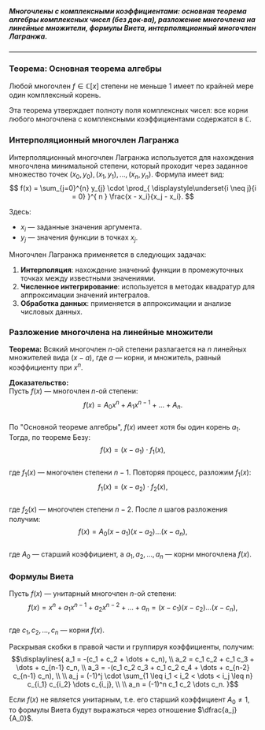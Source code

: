 ##### Многочлены с комплексными коэффициентами: основная теорема алгебры комплексных чисел (без док-ва), разложение многочлена на линейные множители, формулы Виета, интерполяционный многочлен Лагранжа.

---
### Теорема: Основная теорема алгебры

Любой многочлен $f \in \mathbb{C}[x]$ степени не меньше 1 имеет по крайней мере один комплексный корень.  

Эта теорема утверждает полноту поля комплексных чисел: все корни любого многочлена с комплексными коэффициентами содержатся в $\mathbb{C}$.

### Интерполяционный многочлен Лагранжа

Интерполяционный многочлен Лагранжа используется для нахождения многочлена минимальной степени, который проходит через заданное множество точек $(x_0, y_0), (x_1, y_1), \dots, (x_n, y_n)$. Формула имеет вид:  
$$
f(x) = \sum_{j=0}^{n} y_{j} \cdot \prod_{ \displaystyle\underset{i \neq j}{i = 0} }^{ n } \frac{x - x_i}{x_j - x_i}.
$$

Здесь:  
- $x_i$ — заданные значения аргумента.  
- $y_j$ — значения функции в точках $x_j$.  

Многочлен Лагранжа применяется в следующих задачах:
1. **Интерполяция**: нахождение значений функции в промежуточных точках между известными значениями.
2. **Численное интегрирование**: используется в методах квадратур для аппроксимации значений интегралов.
3. **Обработка данных**: применяется в аппроксимации и анализе числовых данных.

### Разложение многочлена на линейные множители

**Теорема:** Всякий многочлен $n$-ой степени разлагается на $n$ линейных множителей вида $(x-a)$, где $a$ — корни, и множитель, равный коэффициенту при $x^n$.  

**Доказательство:**  
Пусть $f(x)$ — многочлен $n$-ой степени:  
$$
f(x) = A_0 x^n + A_1 x^{n-1} + \dots + A_n.
$$  
По "Основной теореме алгебры", $f(x)$ имеет хотя бы один корень $a_1$. Тогда, по теореме Безу:  
$$
f(x) = (x-a_1) \cdot f_1(x),
$$  
где $f_1(x)$ — многочлен степени $n-1$. Повторяя процесс, разложим $f_1(x)$:  
$$
f_1(x) = (x-a_2) \cdot f_2(x),
$$  
где $f_2(x)$ — многочлен степени $n-2$. После $n$ шагов разложения получим:  
$$
f(x) = A_0 (x-a_1)(x-a_2)\dots(x-a_n),
$$  
где $A_0$ — старший коэффициент, а $a_1, a_2, \dots, a_n$ — корни многочлена $f(x)$.

### Формулы Виета

Пусть $f(x)$ — унитарный многочлен $n$-ой степени:  
$$
f(x) = x^n + a_1 x^{n-1} + a_2 x^{n-2} + \dots + a_n = (x-c_1)(x-c_2)\dots(x-c_n),
$$  
где $c_1, c_2, \dots, c_n$ — корни $f(x)$.  

Раскрывая скобки в правой части и группируя коэффициенты, получим:  
$$\displaylines{
a_1 = -(c_1 + c_2 + \dots + c_n), \\
a_2 = c_1 c_2 + c_1 c_3 + \dots + c_{n-1} c_n, \\
a_3 = -(c_1 c_2 c_3 + c_1 c_2 c_4 + \dots + c_{n-2} c_{n-1} c_n), \\ \\
a_j = (-1)^j \cdot \sum_{1 \leq i_1 < i_2 < \dots < i_j \leq n} c_{i_1} c_{i_2} \dots c_{i_j}, \\ \\
a_n = (-1)^n c_1 c_2 \dots c_n.
}$$

Если $f(x)$ не является унитарным, т.е. его старший коэффициент $A_0 \neq 1$, то формулы Виета будут выражаться через отношение $\dfrac{a_j}{A_0}$.
